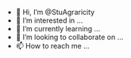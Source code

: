 - 👋 Hi, I’m @StuAgraricity
- 👀 I’m interested in ...
- 🌱 I’m currently learning ...
- 💞️ I’m looking to collaborate on ...
- 📫 How to reach me ...

<!---
StuAgraricity/StuAgraricity is a ✨ special ✨ repository because its `README.md` (this file) appears on your GitHub profile.
You can click the Preview link to take a look at your changes.
--->
